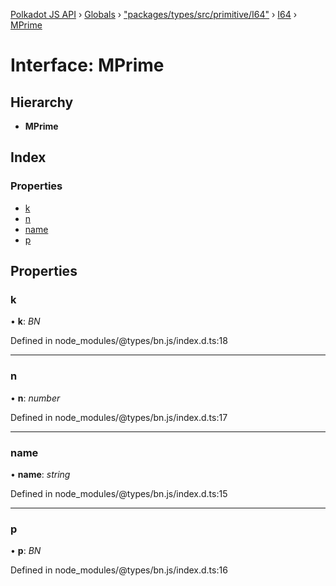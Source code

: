 [Polkadot JS API](../README.md) › [Globals](../globals.md) › ["packages/types/src/primitive/I64"](../modules/_packages_types_src_primitive_i64_.md) › [I64](../classes/_packages_types_src_primitive_i64_.i64.md) › [MPrime](_packages_types_src_primitive_i64_.i64.mprime.md)

# Interface: MPrime

## Hierarchy

* **MPrime**

## Index

### Properties

* [k](_packages_types_src_primitive_i64_.i64.mprime.md#k)
* [n](_packages_types_src_primitive_i64_.i64.mprime.md#n)
* [name](_packages_types_src_primitive_i64_.i64.mprime.md#name)
* [p](_packages_types_src_primitive_i64_.i64.mprime.md#p)

## Properties

###  k

• **k**: *BN*

Defined in node_modules/@types/bn.js/index.d.ts:18

___

###  n

• **n**: *number*

Defined in node_modules/@types/bn.js/index.d.ts:17

___

###  name

• **name**: *string*

Defined in node_modules/@types/bn.js/index.d.ts:15

___

###  p

• **p**: *BN*

Defined in node_modules/@types/bn.js/index.d.ts:16
